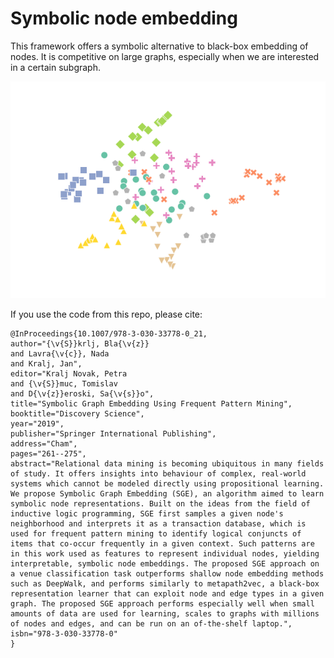 # Symbolic node embedding

This framework offers a symbolic alternative to black-box embedding of nodes.
It is competitive on large graphs, especially when we are interested in a certain subgraph.

![Keyword graph](umap_proj.png)

If you use the code from this repo, please cite:

```
@InProceedings{10.1007/978-3-030-33778-0_21,
author="{\v{S}}krlj, Bla{\v{z}}
and Lavra{\v{c}}, Nada
and Kralj, Jan",
editor="Kralj Novak, Petra
and {\v{S}}muc, Tomislav
and D{\v{z}}eroski, Sa{\v{s}}o",
title="Symbolic Graph Embedding Using Frequent Pattern Mining",
booktitle="Discovery Science",
year="2019",
publisher="Springer International Publishing",
address="Cham",
pages="261--275",
abstract="Relational data mining is becoming ubiquitous in many fields of study. It offers insights into behaviour of complex, real-world systems which cannot be modeled directly using propositional learning. We propose Symbolic Graph Embedding (SGE), an algorithm aimed to learn symbolic node representations. Built on the ideas from the field of inductive logic programming, SGE first samples a given node's neighborhood and interprets it as a transaction database, which is used for frequent pattern mining to identify logical conjuncts of items that co-occur frequently in a given context. Such patterns are in this work used as features to represent individual nodes, yielding interpretable, symbolic node embeddings. The proposed SGE approach on a venue classification task outperforms shallow node embedding methods such as DeepWalk, and performs similarly to metapath2vec, a black-box representation learner that can exploit node and edge types in a given graph. The proposed SGE approach performs especially well when small amounts of data are used for learning, scales to graphs with millions of nodes and edges, and can be run on an of-the-shelf laptop.",
isbn="978-3-030-33778-0"
}
```